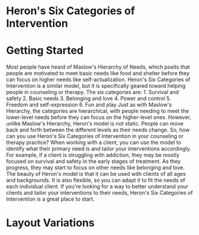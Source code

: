 # Heron's Six Categories of Intervention

# Getting Started

Most people have heard of Maslow's Hierarchy of Needs, which posits that people are motivated to meet basic needs like food and shelter before they can focus on higher needs like self-actualization. Heron's Six Categories of Intervention is a similar model, but it is specifically geared toward helping people in counseling or therapy. The six categories are: 1. Survival and safety 2. Basic needs 3. Belonging and love 4. Power and control 5. Freedom and self-expression 6. Fun and play Just as with Maslow's Hierarchy, the categories are hierarchical, with people needing to meet the lower-level needs before they can focus on the higher-level ones. However, unlike Maslow's Hierarchy, Heron's model is not static. People can move back and forth between the different levels as their needs change. So, how can you use Heron's Six Categories of Intervention in your counseling or therapy practice? When working with a client, you can use the model to identify what their primary need is and tailor your interventions accordingly. For example, if a client is struggling with addiction, they may be mostly focused on survival and safety in the early stages of treatment. As they progress, they may start to focus on other needs like belonging and love. The beauty of Heron's model is that it can be used with clients of all ages and backgrounds. It is also flexible, so you can adapt it to fit the needs of each individual client. If you're looking for a way to better understand your clients and tailor your interventions to their needs, Heron's Six Categories of Intervention is a great place to start.

# Layout Variations
